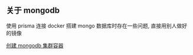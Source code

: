 ## 关于 mongodb

使用 prisma 连接 docker 搭建 mongo 数据库时存在一些问题, 直接用别人做好的镜像

[创建 mongodb 集群容器](https://github.com/UpSync-Dev/docker-compose-mongo-replica-set)
